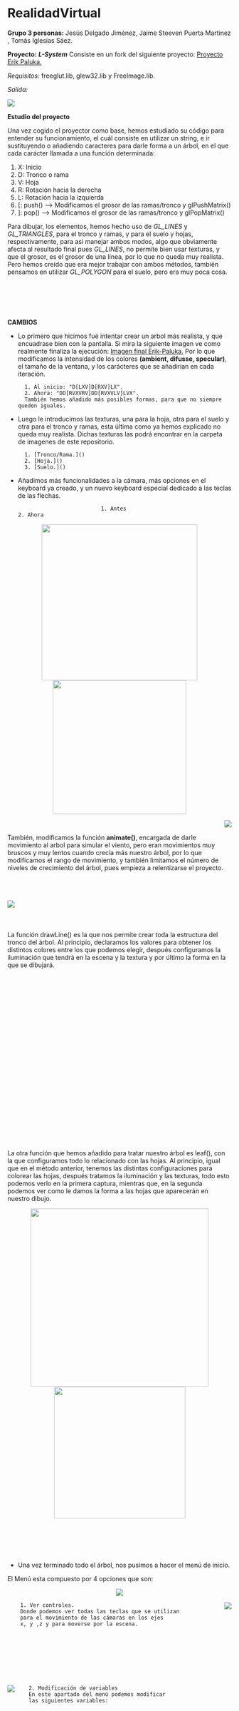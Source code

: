 # RealidadVirtual

**Grupo 3 personas:** Jesús Delgado Jiménez, Jaime Steeven Puerta Martinez , Tomás Iglesias Sáez.

**Proyecto:**           **_L-System_**
        Consiste en un fork del siguiente proyecto: [Proyecto Erik Paluka.](https://github.com/paluka/L-Systems-OpenGL)
        
 *Requisitos:* freeglut.lib, glew32.lib y FreeImage.lib.
 
 *Salida:*     
 
  <img src= "https://github.com/steevenja9/RealidadVirtual/blob/master/Imagenes/1.Erik.JPG" />




**Estudio del proyecto**

Una vez cogido el proyector como base, hemos estudiado su código para entender su funcionamiento, el cuál consiste en utilizar un string, e ir sustituyendo o añadiendo caracteres para darle forma a un árbol, en el que cada carácter llamada a una función determinada:
1. X: Inicio 
2. D: Tronco o rama
3. V: Hoja
4. R: Rotación hacia la derecha
5. L: Rotación hacia la izquierda
6. [: push() --> Modificamos el grosor de las ramas/tronco y glPushMatrix()
7. ]: pop()  --> Modificamos el grosor de las ramas/tronco y glPopMatrix()

Para dibujar, los elementos, hemos hecho uso de _GL_LINES_ y _GL_TRIANGLES_, para el tronco y ramas, y para el suelo y hojas, respectivamente, para asi manejar ambos modos, algo que obviamente afecta al resultado final pues _GL_LINES_, no permite bien usar texturas, y que el grosor, es el grosor de una línea, por lo que no queda muy realista. Pero hemos creído que era mejor trabajar con ambos métodos, también pensamos en utilizar _GL_POLYGON_ para el suelo, pero era muy poca cosa.


<br>
<br>
<br>
<br>

**CAMBIOS**

+ Lo primero que hicimos fué intentar crear un arbol más realista, y que encuadrase bien con la pantalla. Si mira la siguiente imagen ve como realmente finaliza la ejecución: [Imagen final Erik-Paluka.](https://github.com/steevenja9/RealidadVirtual/blob/master/Imagenes/2.Erik.JPG)
Por lo que modificamos la intensidad de los colores **(ambient, difusse, specular)**, el tamaño de la ventana, y los carácteres que se añadirían en cada iteración.

        1. Al inicio: "D[LXV]D[RXV]LX".
        2. Ahora: "DD[RVXVRV]DD[RVXVLV]LVX". 
        También hemos añadido más posibles formas, para que no siempre queden iguales.




+ Luego le introducimos las texturas, una para la hoja, otra para el suelo y otra para el tronco y ramas, esta última como ya hemos explicado no queda muy realista.
Dichas texturas las podrá encontrar en la carpeta de imagenes de este repositorio.

        1. [Tronco/Rama.]()
        2. [Hoja.]()
        3. [Suelo.]()
        
        
    
    
+ Añadimos más funcionalidades a la cámara, más opciones en el keyboard ya creado, y un nuevo keyboard especial dedicado a las teclas de las flechas.

                                1. Antes                                               2. Ahora
 <p align="center">
 <img src= "https://github.com/steevenja9/RealidadVirtual/blob/master/Imagenes/Keyboard_Erik.JPG" width="350"/><img src= "https://github.com/steevenja9/RealidadVirtual/blob/master/Imagenes/Modificacion_Keyboard.JPG" width="300"/>
 </p>
 <p align="right">
 <img src= "https://github.com/steevenja9/RealidadVirtual/blob/master/Imagenes/Keyboard_Flechas.JPG" />
 </p>

También, modificamos la función **animate()**, encargada de darle movimiento al arbol para simular el viento, pero eran movimientos muy bruscos y muy lentos cuando crecía más nuestro árbol, por lo que modificamos el rango de movimiento, y también limitamos el número de niveles de crecimiento del árbol, pues empieza a relentizarse el proyecto.
<br>
<br>
<br>
<br>

<p>
<img src= "https://github.com/steevenja9/RealidadVirtual/blob/master/Imagenes/codigoTronco.JPG" /align="left">
</p>
<br>
<br>
<br>
<br>
La función drawLine() es la que nos permite crear toda la estructura del tronco del árbol. Al principio,
declaramos los valores para obtener los distintos colores entre los que podemos elegir, después 
configuramos la iluminación que tendrá en la escena y la textura y por último la forma en la que se dibujará.
<br>
<br>
<br>
<br>
<br>
<br>
<br>
<br>
<br>
<br>
<br>
<br>
<br>
<br>
<br>
<br>
<br>
<br>
<br>
<br>
<br>
<br>
<br>
<br>

La otra función que hemos añadido para tratar nuestro árbol es leaf(), con la que configuramos todo lo relacionado con 
las hojas. Al principio, igual que en el método anterior, tenemos las distintas configuraciones para colorear 
las hojas, después tratamos la iluminación y las texturas, todo esto podemos verlo en la primera captura, 
mientras que, en la segunda podemos ver como le damos la forma a las hojas que aparecerán en nuestro dibujo.

<p align="center">
<img src= "https://github.com/steevenja9/RealidadVirtual/blob/master/Imagenes/codigoHojas1.JPG" width="400"/> <img src= "https://github.com/steevenja9/RealidadVirtual/blob/master/Imagenes/codigoHojas2.JPG" width="295"/>
</p>

<br>
<br>
<br>
<br>

+ Una vez terminado todo el árbol, nos pusimos a hacer el menú de inicio.

El Menú esta compuesto por 4 opciones que son:
<p align="center">
<img src= "https://github.com/steevenja9/RealidadVirtual/blob/master/Imagenes/MenuInicio.JPG" />
</p>

<p>
<img src= "https://github.com/steevenja9/RealidadVirtual/blob/master/Imagenes/Vcontroles.JPG" /align="right">
</p>

        1. Ver controles.
        Donde podemos ver todas las teclas que se utilizan 
        para el movimiento de las cámaras en los ejes
        x, y ,z y para moverse por la escena.
<br>
<br>
<br>
<br>
<br>
<br>

 <p>
 <img src= "https://github.com/steevenja9/RealidadVirtual/blob/master/Imagenes/MVariables.JPG" /align="left">
 </p>
 
        2. Modificación de variables
        En este apartado del menú podemos modificar 
        las siguientes variables:
        
<br>
<br>
<br>
<br>
<br>
<br>
 
 Tanto el color del tronco, como el de las hojas tienen 3 opciones para elegir, siendo la primera de estas la opción por defecto. Las otras opciones por defecto
 son un tamaño de árbol de 8, una anchura de 5.7 y árbol CON hojas. 
 
 <p align="center">
 <img src= "https://github.com/steevenja9/RealidadVirtual/blob/master/Imagenes/ColorTronco.JPG" width="300"/>  <img src= "https://github.com/steevenja9/RealidadVirtual/blob/master/Imagenes/ColorHojas.JPG" width="350"/>
 </p> 
 
 Vamos a ver las variables que usamos y como trabaja cada opción de este submenú con la siguiente imagen (siguen el mismo orden que la imagen anterior donde 
 mostramos el menú).
 
 <p align="center">
 <img src= "https://github.com/steevenja9/RealidadVirtual/blob/master/Imagenes/Funcion%20mvariables.JPG" />
 </p>
 
<br>
<br>
<br>

        3. Salir
        Esta opción hará que termine la ejecución del programa y este se cierre.
        
        
        4. Ejecutar
        Al seleccionar esta opción se nos abrirá una nueva ventana que será 
        donde se pintará la escena con los datos que hemos introducido o bien 
        con los que vienen por defecto. Una vez en esta pantalla saldremos de 
        ella y volveremos al menú principal pulsando cualquier tecla como hemos
        visto anteriormente en los controles de la aplicación. 
        
        A continuación mostramos unos ejemplos de la ejecución del programa:



<br>
<br>
<br>
<br>
<br>
<br>

**SALIDA**

<p align="center">
<img src= "https://github.com/steevenja9/RealidadVirtual/blob/master/Imagenes/ejemplo1.JPG" width="300"/> <img src= "https://github.com/steevenja9/RealidadVirtual/blob/master/Imagenes/ejemplo2.JPG" width="280"/>
 </p>
 
 <br>
 <br>


<p align="center">
 <img src= "https://github.com/steevenja9/RealidadVirtual/blob/master/Imagenes/Salida1.JPG"  />
</p>



